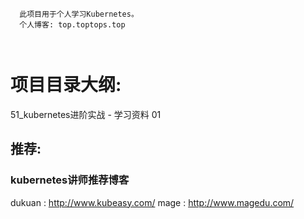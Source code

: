 ```
  此项目用于个人学习Kubernetes。
  个人博客: top.toptops.top

  
```
# 项目目录大纲:
  51_kubernetes进阶实战 
    - 学习资料
  01

## 推荐:
### kubernetes讲师推荐博客

dukuan : http://www.kubeasy.com/
mage   : http://www.magedu.com/
